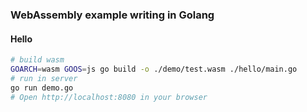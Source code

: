 ### WebAssembly example writing in Golang

#### Hello
```bash
# build wasm
GOARCH=wasm GOOS=js go build -o ./demo/test.wasm ./hello/main.go
# run in server
go run demo.go
# Open http://localhost:8080 in your browser
```